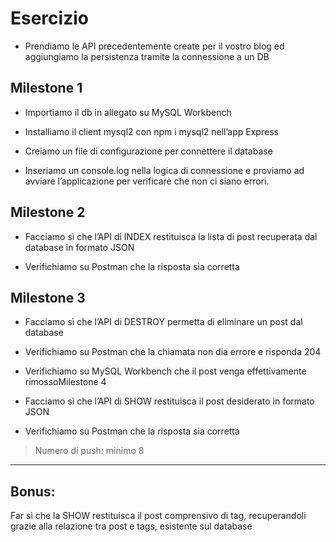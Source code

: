 # Esercizio

- Prendiamo le API precedentemente create per il vostro blog ed aggiungiamo la persistenza tramite la connessione a un DB

## Milestone 1

- Importiamo il db in allegato su MySQL Workbench

- Installiamo il client mysql2 con npm i mysql2 nell’app Express

- Creiamo un file di configurazione per connettere il database

- Inseriamo un console.log nella logica di connessione e proviamo ad avviare l’applicazione per verificare che non ci siano errori.

## Milestone 2

- Facciamo sì che l’API di INDEX restituisca la lista di post recuperata dal database in formato JSON

- Verifichiamo su Postman che la risposta sia corretta

## Milestone 3

- Facciamo sì che l’API di DESTROY permetta di eliminare un post dal database

- Verifichiamo su Postman che la chiamata non dia errore e risponda 204

- Verifichiamo su MySQL Workbench che il post venga effettivamente rimossoMilestone 4

- Facciamo sì che l’API di SHOW restituisca il post desiderato in formato JSON

- Verifichiamo su Postman che la risposta sia corretta

> Numero di push: minimo 8

---

## Bonus:

Far sì che la SHOW restituisca il post comprensivo di tag, recuperandoli grazie alla relazione tra post e tags, esistente sul database
